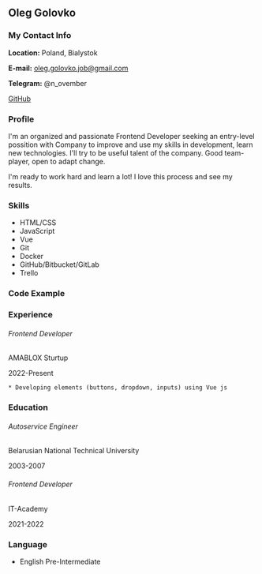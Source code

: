 ## Oleg Golovko

### My Contact Info


**Location:** Poland, Bialystok


**E-mail:** [oleg.golovko.job@gmail.com](oleg.golovko.job@gmail.com)


**Telegram:** @n_ovember


[GitHub](https://github.com/fahrenheit911)

### Profile
I'm an organized and passionate Frontend Developer seeking an entry-level possition with Company to improve and use my skills in development, learn new technologies. I'll try to be useful talent of the company. Good team-player, open to adapt change. 

I'm ready to work hard and learn a lot! I love this process and see my results.


### Skills
  * HTML/CSS
  * JavaScript
  * Vue
  * Git 
  * Docker
  * GitHub/Bitbucket/GitLab
  * Trello  


### Code Example


### Experience
###### Frontend Developer
AMABLOX Sturtup

2022-Present

    * Developing elements (buttons, dropdown, inputs) using Vue js


### Education
###### Autoservice Engineer
Belarusian National Technical University

2003-2007

###### Frontend Developer
IT-Academy

2021-2022

### Language
* English Pre-Intermediate
 